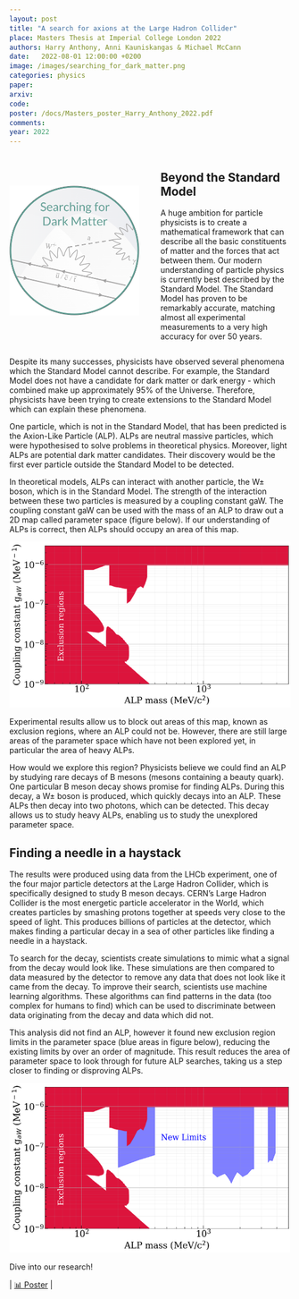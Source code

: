 ```yaml
---
layout: post
title: "A search for axions at the Large Hadron Collider"
place: Masters Thesis at Imperial College London 2022
authors: Harry Anthony, Anni Kauniskangas & Michael McCann  
date:   2022-08-01 12:00:00 +0200
image: /images/searching_for_dark_matter.png
categories: physics
paper: 
arxiv:
code: 
poster: /docs/Masters_poster_Harry_Anthony_2022.pdf
comments: 
year: 2022
---
```


<style>
@media (max-width: 768px) {
    .container {
        flex-direction: column;
        align-items: left;
    }
</style>


<div class="container" style="display: flex; align-items: center;">
    <div class="image" style="flex: 1; margin-right: 1cm;">
        <img src="/images/searching_for_dark_matter.png" alt="Image" style="max-width:100%; height:auto;">
    </div>
    <div class="content" style="flex: 1;">
        <h2>Beyond the Standard Model</h2>
        <p>A huge ambition for particle physicists is to create a mathematical framework that can describe all the basic constituents of matter and the forces that act between them. Our modern understanding of particle physics is currently best described by the Standard Model. The Standard Model has proven to be remarkably accurate, matching almost all experimental measurements to a very high accuracy for over 50 years.</p>
    </div>
</div>

Despite its many successes, physicists have observed several phenomena which the Standard Model cannot describe. For example, the Standard Model does not have a candidate for dark matter or dark energy - which combined make up approximately 95% of the Universe. Therefore, physicists have been trying to create extensions to the Standard Model which can explain these phenomena.

One particle, which is not in the Standard Model, that has been predicted is the Axion-Like Particle (ALP). ALPs are neutral massive particles, which were hypothesised to solve problems in theoretical physics. Moreover, light ALPs are potential dark matter candidates. Their discovery would be the first ever particle outside the Standard Model to be detected.

In theoretical models, ALPs can interact with another particle, the W± boson, which is in the Standard Model. The strength of the interaction between these two particles is measured by a coupling constant gaW. The coupling constant gaW can be used with the mass of an ALP to draw out a 2D map called parameter space (figure below). If our understanding of ALPs is correct, then ALPs should occupy an area of this map. 

<img src="/images/Searching_for_dark_matter/coupling_constant_1.png" alt="" />

Experimental results allow us to block out areas of this map, known as exclusion regions, where an ALP could not be. However, there are still large areas of the parameter space which have not been explored yet, in particular the area of heavy ALPs.

How would we explore this region? Physicists believe we could find an ALP by studying rare decays of B mesons (mesons containing a beauty quark). One particular B meson decay shows promise for finding ALPs. During this decay, a W± boson is produced, which quickly decays into an ALP. These ALPs then decay into two photons, which can be detected. This decay allows us to study heavy ALPs, enabling us to study the unexplored parameter space.

<h2>Finding a needle in a haystack</h2>

The results were produced using data from the LHCb experiment, one of the four major particle detectors at the Large Hadron Collider, which is specifically designed to study B meson decays. CERN’s Large Hadron Collider is the most energetic particle accelerator in the World, which creates particles by smashing protons together at speeds very close to the speed of light. This produces billions of particles at the detector, which makes finding a particular decay in a sea of other particles like finding a needle in a haystack.

To search for the decay, scientists create simulations to mimic what a signal from the decay would look like. These simulations are then compared to data measured by the detector to remove any data that does not look like it came from the decay. To improve their search, scientists use machine learning algorithms. These algorithms can find patterns in the data (too complex for humans to find) which can be used to discriminate between data originating from the decay and data which did not.

This analysis did not find an ALP, however it found new exclusion region limits in the parameter space (blue areas in figure below), reducing the existing limits by over an order of magnitude. This result reduces the area of parameter space to look through for future ALP searches, taking us a step closer to finding or disproving ALPs.

<img src="/images/Searching_for_dark_matter/coupling_constant_2.png" alt="" />

Dive into our research!

| <a href="/docs/Masters_poster_Harry_Anthony_2022.pdf">&#x1F4CA; Poster</a> |